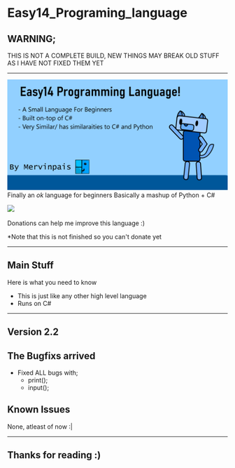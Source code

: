# Easy14_Programing_language

## WARNING;
THIS IS NOT A COMPLETE BUILD, NEW THINGS MAY BREAK OLD STUFF AS I HAVE NOT FIXED THEM YET

___

![Easy14 Repository Thumbnail](Images/repo%20github%20thumnail.png)
Finally an *ok* language for beginners
Basically a mashup of Python + C#

<img width="75" src="https://www.svgrepo.com/show/86407/donate.svg"></img>

Donations can help me improve this language :) 

*Note that this is not finished so you can't donate yet
___

## Main Stuff

Here is what you need to know

* This is just like any other high level language
* Runs on C#

___

## Version 2.2

## The Bugfixs arrived

* Fixed ALL bugs with;
  * print();
  * input();

## Known Issues

None, atleast of now :|

___

## Thanks for reading :)
